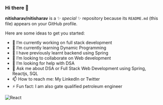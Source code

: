 ### Hi there 👋


**nitisharav/nitisharav** is a ✨ _special_ ✨ repository because its `README.md` (this file) appears on your GitHub profile.

Here are some ideas to get you started:

- 🔭 I’m currently working on full stack development
- 🌱 I’m currently learning Dynamic Programming
- 🍁 I have previously learnt backend using Spring
- 👯 I’m looking to collaborate on Web development
- 🤔 I’m looking for help with DSA
- 💬 Ask me about DSA or Full Stack Web Development using Spring, Reactjs, SQL
- 📫 How to reach me: My LinkedIn or Twitter
- ⚡ Fun fact: I am also gate qualified petroleum engineer

![React](https://img.shields.io/badge/react-%2320232a.svg?style=for-the-badge&logo=react&logoColor=%2361DAFB)

